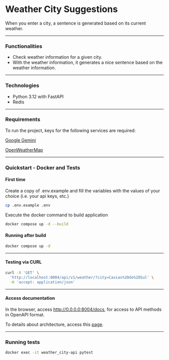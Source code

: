 # Weather City Suggestions

When you enter a city, a sentence is generated based on its current weather.

------

### Functionalities

- Check weather information for a given city.
- With the weather information, it generates a nice sentence based on the weather information.

------

### Technologies
- Python 3.12 with FastAPI
- Redis

------

### Requirements

To run the project, keys for the following services are required:

[Google Gemini](https://ai.google.dev/aistudio)

[OpenWeatherMap](https://home.openweathermap.org/users/sign_up)

------

### Quickstart - Docker and Tests

#### First time

Create a copy of .env.example and fill the variables with the values of your choice (i.e. your api keys, etc.)
```bash
cp .env.example .env 
```

Execute the docker command to build application

```bash
docker compose up -d --build
```

#### Running after build 

```bash
docker compose up -d
```

------

#### Testing via CURL

```bash
curl -X 'GET' \
  'http://localhost:8004/api/v1/weather/?city=Caxias%20do%20Sul' \
  -H 'accept: application/json'
```

------

#### Access documentation

In the browser, access http://0.0.0.0:8004/docs, for access to API methods in OpenAPI format.

To details about architecture, access this [page](docs/architecture.md).

------

### Running tests

```bash
docker exec -it weather_city-api pytest
```